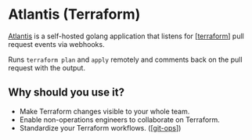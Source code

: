 # Atlantis (Terraform)

[Atlantis](https://github.com/runatlantis/atlantis) is a self-hosted golang application that listens for [[terraform]] pull request events via webhooks.

Runs `terraform plan` and `apply` remotely and comments back on the pull request with the output.

## Why should you use it?

- Make Terraform changes visible to your whole team.
- Enable non-operations engineers to collaborate on Terraform.
- Standardize your Terraform workflows. ([[git-ops]])

[//begin]: # "Autogenerated link references for markdown compatibility"
[terraform]: terraform "Terraform"
[git-ops]: git-ops "GitOps"
[//end]: # "Autogenerated link references"
